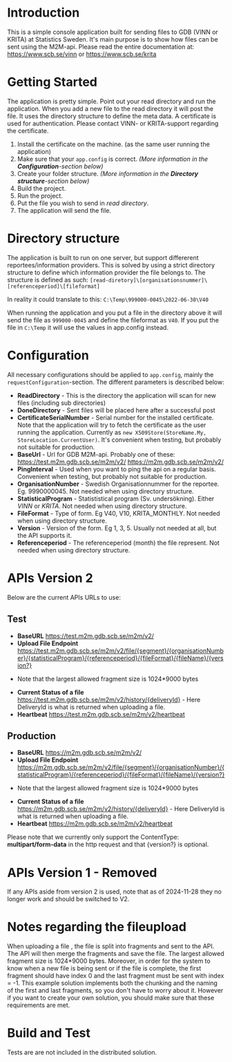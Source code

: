 # Introduction 
This is a simple console application built for sending files to GDB (VINN or KRITA) at Statistics Sweden. It's main purpose is to show how files can be sent using the M2M-api.
Please read the entire documentation at:
https://www.scb.se/vinn
or
https://www.scb.se/krita

# Getting Started
The application is pretty simple. Point out your read directory and run the application. When you add a new file to the read directory it will post the file. It uses the directory structure to define the meta data. A certificate is used for authentication. Please contact VINN- or KRITA-support regarding the certificate.

1. Install the certificate on the machine. (as the same user running the application)
2. Make sure that your `app.config` is correct. _(More information in the __Configuration__-section below)_
3. Create your folder structure. _(More information in the __Directory structure__-section below)_
4. Build the project.
5. Run the project.
6. Put the file you wish to send in _read directory_.
7. The application will send the file.

# Directory structure
The application is built to run on one server, but support differerent reportees/information providers. This is solved by using a strict directory structure to define which information provider the file belongs to. The structure is defined as such: `[read-diretory]\[organisationsnummer]\[referenceperiod]\[fileformat]`

In reality it could translate to this: `C:\Temp\999000-0045\2022-06-30\V40`

When running the application and you put a file in the directory above it will send the file as `999000-0045` and define the fileformat as `V40`. If you put the file in `C:\Temp` it will use the values in app.config instead.

# Configuration
All necessary configurations should be applied to `app.config`, mainly the `requestConfiguration`-section. The different parameters is described below:

* __ReadDirectory__ - This is the directory the application will scan for new files (including sub directories)
* __DoneDirectory__ - Sent files will be placed here after a successful post
* __CertificateSerialNumber__ - Serial number for the installed certificate. Note that the application will try to fetch the certificate as the user running the application. Currently as `new X509Store(StoreName.My, StoreLocation.CurrentUser)`. It's convenient when testing, but probably not suitable for production.
* __BaseUrl__ - Url for GDB M2M-api. Probably one of these:
 https://test.m2m.gdb.scb.se/m2m/v2/
https://m2m.gdb.scb.se/m2m/v2/
* __PingInterval__ - Used when you want to ping the api on a regular basis. Convenient when testing, but probably not suitable for production.
* __OrganisationNumber__ - Swedish Organisationnummer for the reportee. Eg. 9990000045. Not needed when using directory structure.
* __StatisticalProgram__ - Statististical program (Sv. undersökning). Either _VINN_ or _KRITA_. Not needed when using directory structure.
* __FileFormat__ - Type of form. Eg V40, V10, KRITA_MONTHLY. Not needed when using directory structure.
* __Version__ - Version of the form. Eg 1, 3, 5. Usually not needed at all, but the API supports it.
* __Referenceperiod__ - The referenceperiod (month) the file represent. Not needed when using directory structure.

# APIs Version 2
Below are the current APIs URLs to use:

## Test
* __BaseURL__ https://test.m2m.gdb.scb.se/m2m/v2/
* __Upload File Endpoint__ https://test.m2m.gdb.scb.se/m2m/v2/file/{segment}/{organisationNumber}/{statisticalProgram}/{referenceperiod}/{fileFormat}/{fileName}/{version?} 
 - Note that the largest allowed fragment size is 1024*9000 bytes
* __Current Status of a file__ https://test.m2m.gdb.scb.se/m2m/v2/history/{deliveryId} - Here DeliveryId is what is returned when uploading a file.
* __Heartbeat__ https://test.m2m.gdb.scb.se/m2m/v2/heartbeat

## Production
* __BaseURL__ https://m2m.gdb.scb.se/m2m/v2/
* __Upload File Endpoint__ https://m2m.gdb.scb.se/m2m/v2/file/{segment}/{organisationNumber}/{statisticalProgram}/{referenceperiod}/{fileFormat}/{fileName}/{version?}
 - Note that the largest allowed fragment size is 1024*9000 bytes
* __Current Status of a file__ https://m2m.gdb.scb.se/m2m/v2/history/{deliveryId} - Here DeliveryId is what is returned when uploading a file.
* __Heartbeat__ https://m2m.gdb.scb.se/m2m/v2/heartbeat

Please note that we currently only support the ContentType: __multipart/form-data__ in the http request and that {version?} is optional. 

# APIs Version 1 - Removed
If any APIs aside from version 2 is used, note that as of 2024-11-28 they no longer work and should be switched to V2.

# Notes regarding the fileupload
When uploading a file , the file is split into fragments and sent to the API. The API will then merge the fragments and save the file. The largest allowed fragment size is 1024*9000 bytes. 
Moreover, in order for the system to know when a new file is being sent or if the file is complete, the first fragment should have index 0 and the last fragment must be sent with index = -1. 
This example solution implements both the chunking and the naming of the first and last fragments, so you don't have to worry about it.
However if you want to create your own solution, you should make sure that these requirements are met.

# Build and Test
Tests are are not included in the distributed solution.
